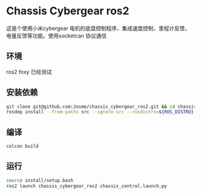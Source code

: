 # Chassis Cybergear ros2

这是个使用小米cybergear 电机的底盘控制程序，集成速度控制，里程计反馈，电量反馈等功能。使用socketcan 协议通信

## 环境
ros2 foxy 已经测试

## 安装依赖
``` bash
git clone git@github.com:Josme/chassis_cybergear_ros2.git && cd chassis_cybergear_ros2
rosdep install --from-paths src --ignore-src --rosdistro=${ROS_DISTRO} -y
```

## 编译
``` bash
colcon build 
```

## 运行

``` bash
source install/setup.bash
ros2 launch chassis_cybergear_ros2 chassis_control.launch.py
```
